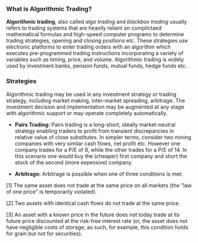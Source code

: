 ### What is Algorithmic Trading?
**Algorithmic trading**, also called *algo trading* and *blackbox trading* usually refers to trading systems that are heavily reliant on complictaed mathematical formulas and high-speed computer programs to determine trading strategies, opening and closing positions etc. These strategies use electronic platforms to enter trading orders with an algorithm which executes pre-programmed trading instructions incorporating a variety of variables such as timing, price, and volume. Algorithmic trading is widely used by investment banks, pension funds, mutual funds, hedge funds etc.

 
### Strategies
Algorithmic trading may be used in any investment strategy or trading strategy, including market making, inter-market spreading, arbitrage. The investment decision and implementation may be augmented at any stage with algorithmic support or may operate completely automatically.

- **Pairs Trading:**
Pairs trading is a long-short, ideally market-neutral strategy enabling traders to profit from transient discrepancies in relative value of close substitutes. In simpler terms, consider two mining companies with very similar cash flows, net profit etc. However one company trades for a P/E of 8, while the other trades for a P/E of 14. In this scenario one would buy the (cheaper) first company and short the stock of the second (more expensive) company.

- **Arbitrage:**
Arbitrage is possible when one of three conditions is met:

[1] The same asset does not trade at the same price on all markets (the "law of one price" is temporarily violated).

[2] Two assets with identical cash flows do not trade at the same price.

[3] An asset with a known price in the future does not today trade at its future price discounted at the risk-free interest rate (or, the asset does not have negligible costs of storage; as such, for example, this condition holds for grain but not for securities).


